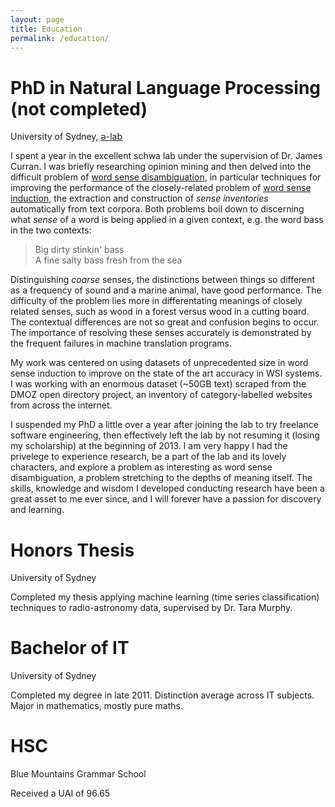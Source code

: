 ```yaml
---
layout: page
title: Education 
permalink: /education/
---
```


<h1>PhD in Natural Language Processing (not completed)</h1>
University of Sydney, <a href="https://schwa.org">&#x0259;-lab</a>

<p>I spent a year in the excellent schwa lab under the supervision of Dr. James Curran. I was briefly researching opinion mining and then delved into the difficult problem of <a href="http://en.wikipedia.org/wiki/Word-sense_disambiguation">word sense disambiguation</a>, in particular techniques for improving the performance of the closely-related problem of <a href="http://en.wikipedia.org/wiki/Word-sense_induction">word sense induction</a>, the extraction and construction of <em>sense inventories</em> automatically from text corpora. Both problems boil down to discerning what <em>sense</em> of a word is being applied in a given context, e.g. the word bass in the two contexts:</p>

<blockquote>
	Big dirty stinkin' bass<br />
	A fine salty bass fresh from the sea
</blockquote>

<p>Distinguishing <em>coarse</em> senses, the distinctions between things so different as a frequency of sound and a marine animal, have good performance. The difficulty of the problem lies more in differentating meanings of closely related senses, such as wood in a forest versus wood in a cutting board. The contextual differences are not so great and confusion begins to occur. The importance of resolving these senses accurately is demonstrated by the frequent failures in machine translation programs.</p>

<p>My work was centered on using datasets of unprecedented size in word sense induction to improve on the state of the art accuracy in WSI systems. I was working with an enormous dataset (~50GB text) scraped from the DMOZ open directory project, an inventory of category-labelled websites from across the internet.</p>

<p>I suspended my PhD a little over a year after joining the lab to try freelance software engineering, then effectively left the lab by not resuming it (losing my scholarship) at the beginning of 2013. I am very happy I had the privelege to experience research, be a part of the lab and its lovely characters, and explore a problem as interesting as word sense disambiguation, a problem stretching to the depths of meaning itself. The skills, knowledge and wisdom I developed conducting research have been a great asset to me ever since, and I will forever have a passion for discovery and learning.</p>

<h1>Honors Thesis</h1>
University of Sydney

<p>Completed my thesis applying machine learning (time series classification) techniques to radio-astronomy data, supervised by Dr. Tara Murphy.</p>

<h1>Bachelor of IT</h1>
University of Sydney

<p>Completed my degree in late 2011. Distinction average across IT subjects. Major in mathematics, mostly pure maths.</p>

<h1>HSC</h1>
Blue Mountains Grammar School

<p>Received a UAI of 96.65</p>
